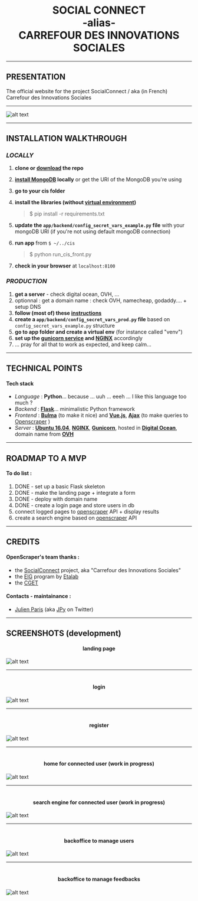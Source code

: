 
<h1 align=center>  SOCIAL CONNECT <br>-alias-<br> CARREFOUR DES INNOVATIONS SOCIALES </h1>


-------
## PRESENTATION


The official website for the project SocialConnect / aka (in French) Carrefour des Innovations Sociales


-------

![alt text](./screenshots/cis-front-landing.png "landing")


-------

## INSTALLATION WALKTHROUGH 

### _LOCALLY_

1. **clone or [download](https://github.com/entrepreneur-interet-general/CIS-front/archive/master.zip) the repo**
1. **[install MongoDB](https://docs.mongodb.com/manual/installation/) locally** or get the URI of the MongoDB you're using
1. **go to your cis folder**
1. **install the libraries (without [virtual environment](https://pypi.python.org/pypi/virtualenv))**

	> $ pip install -r requirements.txt

1. **update the `app/backend/config_secret_vars_example.py` file** with your mongoDB URI (if you're not using default mongoDB connection)

1. **run app** from `$ ~/../cis`

	> $ python run_cis_front.py

1. **check in your browser** at `localhost:8100`



### _PRODUCTION_

1. **get a server** - check digital ocean, OVH, ...
1. optionnal : get a domain name : check OVH, namecheap, godaddy.... + setup DNS
1. **follow (most of) these [instructions](https://github.com/entrepreneur-interet-general/tutos-2018/wiki/Admin-Sys)**
1. **create a `app/backend/config_secret_vars_prod.py` file** based on `config_secret_vars_example.py` structure
1. **go to app folder and create a virtual env** (for instance called "venv")
1. **set up the [gunicorn service](./unit/working_service_config.service) and [NGINX](./nginx/working_nginx_config)** accordingly 
1. ... pray for all that to work as expected, and keep calm... 



------

## TECHNICAL POINTS

#### Tech stack
- _Language_ : **Python**... because ... uuh ... eeeh ... I like this language too much ? 
- _Backend_  : **[Flask](http://flask.pocoo.org/)**... minimalistic Python framework
- _Frontend_ : **[Bulma](https://bulma.io/)**  (to make it nice) and **[Vue.js](https://vuejs.org/)**, **[Ajax]()** (to make queries to [Openscraper](https://github.com/entrepreneur-interet-general/OpenScraper) )
- _Server_   : **[Ubuntu 16.04]()**, **[NGINX](https://www.nginx.com/)**, **[Gunicorn](http://gunicorn.org/)**, hosted in **[Digital Ocean](http://digitalocean.com/)**, domain name from **[OVH](http://ovh.com/)**

------

## ROADMAP TO A MVP

#### To do list :

1. DONE - set up a basic Flask skeleton
1. DONE - make the landing page + integrate a form 
1. DONE - deploy with domain name
1. DONE - create a login page and store users in db
1. connect logged pages to [openscraper](https://github.com/entrepreneur-interet-general/OpenScraper) API + display results
1. create a search engine based on [openscraper](https://github.com/entrepreneur-interet-general/OpenScraper) API 

-------

## CREDITS 

#### OpenScraper's team thanks :

- the [SocialConnect](https://entrepreneur-interet-general.etalab.gouv.fr/defi/2017/09/26/socialconnect/) project, aka "Carrefour des Innovations Sociales"
- the [EIG](https://entrepreneur-interet-general.etalab.gouv.fr/) program by [Etalab](https://www.etalab.gouv.fr/)
- the [CGET](http://www.cget.gouv.fr/)

#### Contacts - maintainance :

- [Julien Paris](<mailto:julien.paris@cget.gouv.fr>) (aka [JPy](https://twitter.com/jparis_py) on Twitter)

-------

## SCREENSHOTS (development)

<h4 align=center>landing page<br> </h4>

![alt text](./screenshots/cis-front-landing.png "landing")

-------

<h4 align=center><br>login</h4>

![alt text](./screenshots/cis-front-login.png "home")

-------

<h4 align=center><br>register</h4>

![alt text](./screenshots/cis-front-register.png "register")

-------

<h4 align=center><br>home for connected user (work in progress)</h4>

![alt text](./screenshots/cis-front-user-index.png "index")


-------

<h4 align=center><br>search engine for connected user (work in progress)</h4>

![alt text](./screenshots/cis-front-user-search.png "search")

-------

<h4 align=center><br>backoffice to manage users</h4>

![alt text](./screenshots/cis-front-backoffice-users.png "users")

-------

<h4 align=center><br>backoffice to manage feedbacks</h4>

![alt text](./screenshots/cis-front-backoffice-feedbacks.png "feedbacks")
